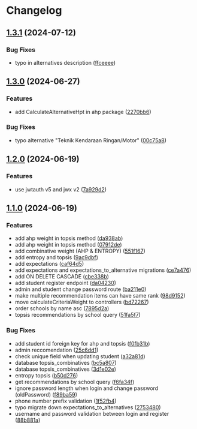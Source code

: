 # Changelog

## [1.3.1](https://github.com/albugowy15/api-double-track/compare/v1.3.0...v1.3.1) (2024-07-12)


### Bug Fixes

* typo in alternatives description ([ffceeee](https://github.com/albugowy15/api-double-track/commit/ffceeee092a5cdaf49a02e7de2fa180f8bdf1608))

## [1.3.0](https://github.com/albugowy15/api-double-track/compare/v1.2.0...v1.3.0) (2024-06-27)


### Features

* add CalculateAlternativeHpt in ahp package ([2270bb6](https://github.com/albugowy15/api-double-track/commit/2270bb627f41d4f249b796352a69c1caf7728e61))


### Bug Fixes

* typo alternative "Teknik Kendaraan Ringan/Motor" ([00c75a8](https://github.com/albugowy15/api-double-track/commit/00c75a886a251ab08883687f5f06099796f1acb2))

## [1.2.0](https://github.com/albugowy15/api-double-track/compare/v1.1.0...v1.2.0) (2024-06-19)


### Features

* use jwtauth v5 and jwx v2 ([7a929d2](https://github.com/albugowy15/api-double-track/commit/7a929d2b5cf1e7d9fd1d3c51c910ea748b6428b2))

## [1.1.0](https://github.com/albugowy15/api-double-track/compare/v1.0.0...v1.1.0) (2024-06-19)


### Features

* add ahp weight in topsis method ([da938ab](https://github.com/albugowy15/api-double-track/commit/da938abd117fa4dec737a3130655987230b6ac5a))
* add ahp weight in topsis method ([07912de](https://github.com/albugowy15/api-double-track/commit/07912dec465c77227ff24251df3699b316756557))
* add combinative weight (AHP & ENTROPY) ([551f167](https://github.com/albugowy15/api-double-track/commit/551f167144f5c67d73a461b44c7ac3e31b3c0b18))
* add entropy and topsis ([9ac9dbf](https://github.com/albugowy15/api-double-track/commit/9ac9dbfdbf6835c436e14b24284455162d0df18f))
* add expectations ([caf64d5](https://github.com/albugowy15/api-double-track/commit/caf64d54cdc5307bd1963e277f191d10fcf57878))
* add expectations and expectations_to_alternative migrations ([ce7a476](https://github.com/albugowy15/api-double-track/commit/ce7a476a7eb930b9a4ba2d3fde44f2fea73e2ee4))
* add ON DELETE CASCADE ([cbe338b](https://github.com/albugowy15/api-double-track/commit/cbe338b9d54c1c9eaf65e0e4b7607d1cbffc8b34))
* add student register endpoint ([da04230](https://github.com/albugowy15/api-double-track/commit/da04230731daa482c50cacd719df1b0bee88d7d7))
* admin and student change password route ([ba211e0](https://github.com/albugowy15/api-double-track/commit/ba211e003eea762f5d75d57471f135a740863e7c))
* make multiple recommendation items can have same rank ([98d9152](https://github.com/albugowy15/api-double-track/commit/98d9152299cf4f5850e91998fbca6631d87b03a5))
* move calculateCriteriaWeight to controllers ([bd72267](https://github.com/albugowy15/api-double-track/commit/bd722672c0331c9a5a40669b5d8d42077915fc46))
* order schools by name asc ([7895d2a](https://github.com/albugowy15/api-double-track/commit/7895d2a3bf64a746106668647ada861bc208fbdd))
* topsis recommendations by school query ([51fa5f7](https://github.com/albugowy15/api-double-track/commit/51fa5f72e0e3868d29c84876a7ffb978c9822b4c))


### Bug Fixes

* add student id foreign key for ahp and topsis ([f0fb31b](https://github.com/albugowy15/api-double-track/commit/f0fb31b199fea372a7c71bc8a896c99b886a9ed2))
* admin reccomendation ([25c6dd1](https://github.com/albugowy15/api-double-track/commit/25c6dd1282fa6c55b5828d7aeb850cdee73c6341))
* check unique field when updating student ([a32a81d](https://github.com/albugowy15/api-double-track/commit/a32a81dcdfb252e756219e4cb4f224f6650ffc58))
* database topsis_combinatives ([bc5a807](https://github.com/albugowy15/api-double-track/commit/bc5a807ea0549e0bc3a7209e4180b01c1ef94ce4))
* database topsis_combinatives ([3d1e02e](https://github.com/albugowy15/api-double-track/commit/3d1e02e6a75d9d4442cc2184bc71c681b26b6d4f))
* entropy topsis ([b50d276](https://github.com/albugowy15/api-double-track/commit/b50d2765be0b79175dcb8d0dbd007fbc6b625725))
* get recommendations by school query ([f6fa34f](https://github.com/albugowy15/api-double-track/commit/f6fa34f3603ed3aecda4d08326df7a24b20695b2))
* ignore password length when login and change password (oldPassword) ([f89ba59](https://github.com/albugowy15/api-double-track/commit/f89ba5983742cf6980543ec643d440501c24aa37))
* phone number prefix validation ([1f52fb4](https://github.com/albugowy15/api-double-track/commit/1f52fb4806c97bce5bf2bfa5053cfe128c681df1))
* typo migrate down expectations_to_alternatives ([2753480](https://github.com/albugowy15/api-double-track/commit/27534807fd7142fde6e103f03b7dc5582815ee59))
* username and password validation between login and register ([88b881a](https://github.com/albugowy15/api-double-track/commit/88b881af8b0d185f1a33d2f9519c5ddf8cd90442))
